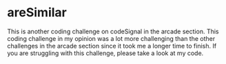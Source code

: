 # areSimilar
This is another coding challenge on codeSignal in the arcade section. This coding challenge in my opinion was a lot more 
challenging than the other challenges in the arcade section since it took me a longer time to finish. If you are struggling with 
this challenge, please take a look at my code.
